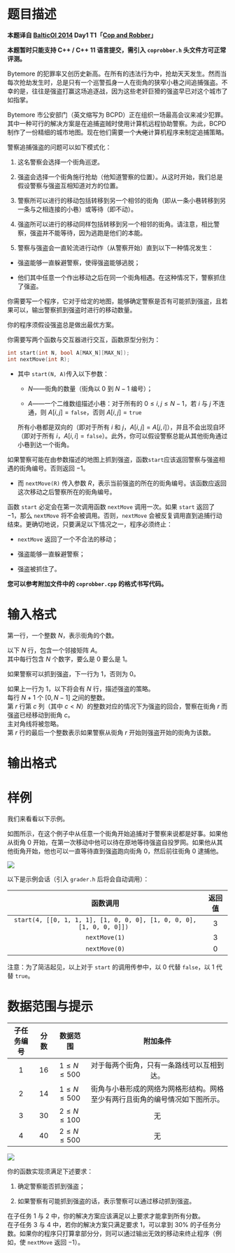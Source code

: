 
# 题目描述

**本题译自 [BalticOI 2014](http://www.boi2014.lmio.lt/tasks.html) Day1 T1「[Cop and Robber](http://www.boi2014.lmio.lt/tasks/coprobber-en.pdf)」**

**本题暂时只能支持 C++ / C++ 11 语言提交，需引入 `coprobber.h` 头文件方可正常评测。**

Bytemore 的犯罪率又创历史新高。在所有的违法行为中，抢劫天天发生。然而当每次抢劫发生时，总是只有一个巡警孤身一人在街角的狭窄小巷之间追捕强盗。不幸的是，往往是强盗打赢这场追逐战，因为这些老奸巨猾的强盗早已对这个城市了如指掌。

Bytemore 市公安部门（英文缩写为 BCPD）正在组织一场最高会议来减少犯罪。其中一种可行的解决方案是在追捕盗贼时使用计算机远程协助警察。为此，BCPD 制作了一份精细的城市地图。现在他们需要一个~~大佬~~计算机程序来制定追捕策略。

警察追捕强盗的问题可以如下模式化：

 1. 这名警察会选择一个街角巡逻。

 2. 强盗会选择一个街角施行抢劫（他知道警察的位置）。从这时开始，我们总是假设警察与强盗互相知道对方的位置。

 3. 警察所可以进行的移动包括转移到另一个相邻的街角（即从一条小巷转移到另一条与之相连接的小巷）或等待（即不动）。

 4. 强盗所可以进行的移动同样包括转移到另一个相邻的街角。请注意，相比警察，强盗并不能等待，因为逃跑是他们的本能。

 5. 警察与强盗会一直轮流进行动作（从警察开始）直到以下一种情况发生：

   - 强盗能够一直躲避警察，使得强盗能够逃脱；

   - 他们其中任意一个作出移动之后在同一个街角相遇。在这种情况下，警察抓住了强盗。

你需要写一个程序，它对于给定的地图，能够确定警察是否有可能抓到强盗，且若果可以，输出警察抓到强盗时进行的移动数量。

你的程序须假设强盗总是做出最优方案。

你需要写两个函数与交互器进行交互，函数原型分别为：

```cpp
int start(int N, bool A[MAX_N][MAX_N]);
int nextMove(int R);
```

 - 其中 `start(N, A)`传入以下参数：

   - $N$——街角的数量（街角以 $0$ 到 $N - 1$ 编号）；

   - $A$——一个二维数组描述小巷：对于所有的 $0 \le i,\,j \le N-1$，若 $i$ 与 $j$ 不连通，则 $A[i,j]=\texttt{false}$，否则 $A[i,j]=\texttt{true}$

    所有小巷都是双向的（即对于所有 $i$ 和 $j$，$A[i,j]=A[j,i]$），并且不会出现自环（即对于所有 $i$，$A[i,i]=\texttt{false}$）。此外，你可以假设警察总能从其他街角通过小巷到达一个街角。

 如果警察可能在由参数描述的地图上抓到强盗，函数`start`应该返回警察与强盗相遇的街角编号。否则返回 $-1$。

 - 而 `nextMove(R)` 传入参数 $R$，表示当前强盗的所在的街角编号。该函数应返回这次移动之后警察所在的街角编号。

函数 `start` 必定会在第一次调用函数 `nextMove` 调用一次。如果 `start` 返回了 $-1$，那么 `nextMove` 将不会被调用。否则，`nextMove` 会被反复调用直到追捕行动结束。更确切地说，只要满足以下情况之一，程序必须终止：

 - `nextMove` 返回了一个不合法的移动；

 - 强盗能够一直躲避警察；

 - 强盗被抓住了。

**您可以参考附加文件中的 `coprobber.cpp` 的格式书写代码。**


# 输入格式

第一行，一个整数 $N$，表示街角的个数。

以下 $N$ 行，包含一个邻接矩阵 $A$。  
其中每行包含 $N$ 个数字，要么是 $0$ 要么是 $1$。

如果警察可以抓到强盗，下一行为 $1$，否则为 $0$。

如果上一行为 $1$，以下将会有 $N$ 行，描述强盗的策略。  
每行 $N+1$ 个 $[0,N-1]$ 之间的整数。  
第 $r$ 行第 $c$ 列（其中 $c < N$）的整数对应的情况下为强盗的回合，警察在街角 $r$ 而强盗已经移动到街角 $c$。  
主对角线将被忽略。  
第 $r$ 行的最后一个整数表示如果警察从街角 $r$ 开始则强盗开始的街角为该数。


# 输出格式



# 样例

我们来看看以下示例。

如图所示，在这个例子中从任意一个街角开始追捕对于警察来说都是好事。如果他从街角 $0$ 开始，在第一次移动中他可以待在原地等待强盗自投罗网。如果他从其他街角开始，他也可以一直等待直到强盗跑向街角 $0$，然后前往街角 $0$ 逮捕他。

![](source/loj/2822/img/aHR0cHM6Ly9pLmxvbGkubmV0LzIwMTgvMDgvMTgvNWI3N2JhYjE4MTRlYS5wbmc=.png)

以下是示例会话（引入 `grader.h` 后将会自动调用）：

|函数调用|返回值|
|:-:|:-:|
|`start(4, [[0, 1, 1, 1], [1, 0, 0, 0], [1, 0, 0, 0], [1, 0, 0, 0]]) `|$3$|
|`nextMove(1)`|$3$|
|`nextMove(0)`|$0$|

注意：为了简洁起见，以上对于 `start` 的调用传参中，以 $0$ 代替 `false`，以 $1$ 代替 `true`。

# 数据范围与提示

|子任务编号|分数|数据范围|附加条件|
|:-:|:-:|:-:|:-:|
|1|16|$1 \le N \le 500$|对于每两个街角，只有一条路线可以互相到达。|
|2|14|$1 \le N \le 500$|街角与小巷形成的网络为网格形结构。网格至少有两行且街角的编号情况如下图所示。|
|3|30|$2 \le N \le 100$|无|
|4|40|$2 \le N \le 500$|无|
![](source/loj/2822/img/aHR0cHM6Ly9pLmxvbGkubmV0LzIwMTgvMDgvMTgvNWI3N2M3MjQ2MTA2Yi5wbmc=.png)

你的函数实现须满足下述要求：

 1. 确定警察能否抓到强盗；

 2. 如果警察有可能抓到强盗的话，表示警察可以通过移动抓到强盗。

在子任务 $1$ 与 $2$ 中，你的解决方案应该满足以上要求才能拿到所有分数。  
在子任务 $3$ 与 $4$ 中，若你的解决方案只满足要求 $1$，可以拿到 $30\%$ 的子任务分数。如果你的程序只打算拿部分分，则可以通过输出无效的移动来终止程序（例如，使 `nextMove` 返回 $-1$）。


